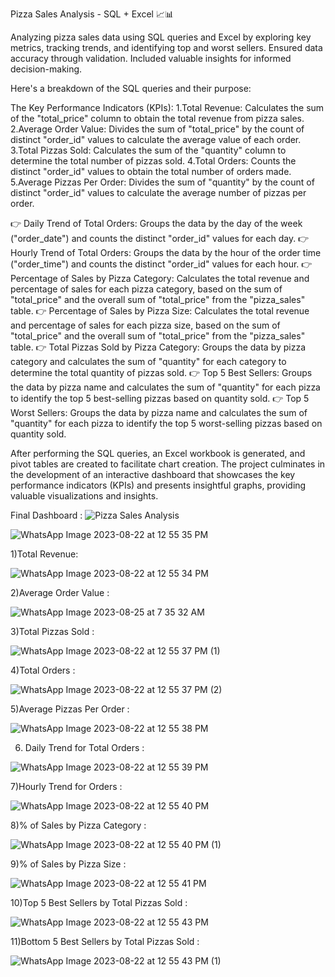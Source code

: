 
Pizza Sales Analysis - SQL + Excel 📈📊

Analyzing pizza sales data using SQL queries and Excel by exploring key metrics, tracking trends, and identifying top and worst sellers. Ensured data accuracy through validation. Included valuable insights for informed decision-making.

Here's a breakdown of the SQL queries and their purpose:

The Key Performance Indicators (KPIs):
1.Total Revenue: Calculates the sum of the "total_price" column to obtain the total revenue from pizza sales.
2.Average Order Value: Divides the sum of "total_price" by the count of distinct "order_id" values to calculate the average value of each order.
3.Total Pizzas Sold: Calculates the sum of the "quantity" column to determine the total number of pizzas sold.
4.Total Orders: Counts the distinct "order_id" values to obtain the total number of orders made.
5.Average Pizzas Per Order: Divides the sum of "quantity" by the count of distinct "order_id" values to calculate the average number of pizzas per order.

👉 Daily Trend of Total Orders: Groups the data by the day of the week ("order_date") and counts the distinct "order_id" values for each day.
👉 Hourly Trend of Total Orders: Groups the data by the hour of the order time ("order_time") and counts the distinct "order_id" values for each hour.
👉 Percentage of Sales by Pizza Category: Calculates the total revenue and percentage of sales for each pizza category, based on the sum of "total_price" and the overall sum of "total_price" from the "pizza_sales" table.
👉 Percentage of Sales by Pizza Size: Calculates the total revenue and percentage of sales for each pizza size, based on the sum of "total_price" and the overall sum of "total_price" from the "pizza_sales" table.
👉 Total Pizzas Sold by Pizza Category: Groups the data by pizza category and calculates the sum of "quantity" for each category to determine the total quantity of pizzas sold.
👉 Top 5 Best Sellers: Groups the data by pizza name and calculates the sum of "quantity" for each pizza to identify the top 5 best-selling pizzas based on quantity sold.
👉 Top 5 Worst Sellers: Groups the data by pizza name and calculates the sum of "quantity" for each pizza to identify the top 5 worst-selling pizzas based on quantity sold.

After performing the SQL queries, an Excel workbook is generated, and pivot tables are created to facilitate chart creation. The project culminates in the development of an interactive dashboard that showcases the key performance indicators (KPIs) and presents insightful graphs, providing valuable visualizations and insights.

Final Dashboard :
![Pizza Sales Analysis](https://github.com/Radhika1102/SQL-PROJECTS/assets/131529605/915a2404-42a6-4dc7-b2c4-8f1a1bbf6f61)

![WhatsApp Image 2023-08-22 at 12 55 35 PM](https://github.com/Radhika1102/SQL-PROJECTS/assets/131529605/eff06f1a-749b-4cf7-baea-369ecc815e58)

1)Total Revenue:

![WhatsApp Image 2023-08-22 at 12 55 34 PM](https://github.com/Radhika1102/SQL-PROJECTS/assets/131529605/1042208e-1f5d-4ca4-94c5-2c03c3e4a76d)

2)Average Order Value :

![WhatsApp Image 2023-08-25 at 7 35 32 AM](https://github.com/Radhika1102/SQL-PROJECTS/assets/131529605/a67665f2-8531-4d53-9a4d-94e4565ee52b)


3)Total Pizzas Sold :

![WhatsApp Image 2023-08-22 at 12 55 37 PM (1)](https://github.com/Radhika1102/SQL-PROJECTS/assets/131529605/93ed059b-0a8c-413d-88aa-dede4cd47a08)

4)Total Orders :

![WhatsApp Image 2023-08-22 at 12 55 37 PM (2)](https://github.com/Radhika1102/SQL-PROJECTS/assets/131529605/603b31b9-d081-475c-bc6c-1e41b91356c5)

5)Average Pizzas Per Order :

![WhatsApp Image 2023-08-22 at 12 55 38 PM](https://github.com/Radhika1102/SQL-PROJECTS/assets/131529605/9ed4d1ea-3192-480d-bbbe-cde70696d8f2)

6) Daily Trend for Total Orders :

![WhatsApp Image 2023-08-22 at 12 55 39 PM](https://github.com/Radhika1102/SQL-PROJECTS/assets/131529605/25cd1575-c229-4b9f-9ca5-cf410d9395b1)

7)Hourly Trend for Orders :

![WhatsApp Image 2023-08-22 at 12 55 40 PM](https://github.com/Radhika1102/SQL-PROJECTS/assets/131529605/6a12bfef-967a-4257-a4ee-0958fde55b37)

8)% of Sales by Pizza Category :

![WhatsApp Image 2023-08-22 at 12 55 40 PM (1)](https://github.com/Radhika1102/SQL-PROJECTS/assets/131529605/90510fe1-7e3a-4bf0-aeac-dbaf4c6ce501)

9)% of Sales by Pizza Size :

![WhatsApp Image 2023-08-22 at 12 55 41 PM](https://github.com/Radhika1102/SQL-PROJECTS/assets/131529605/99abeaf1-d9c4-41c7-a415-a0fc9f751833)

10)Top 5 Best Sellers by Total Pizzas Sold :

![WhatsApp Image 2023-08-22 at 12 55 43 PM](https://github.com/Radhika1102/SQL-PROJECTS/assets/131529605/92f119ce-376f-4a50-a75d-58e13c723b6e)

11)Bottom 5 Best Sellers by Total Pizzas Sold :

![WhatsApp Image 2023-08-22 at 12 55 43 PM (1)](https://github.com/Radhika1102/SQL-PROJECTS/assets/131529605/119965bc-2d79-4eb0-a5c2-453a94b988df)














